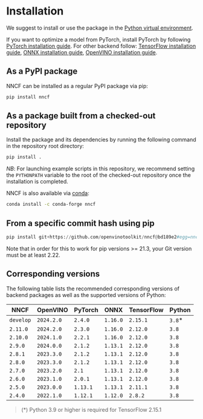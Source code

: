 # Installation

We suggest to install or use the package in the [Python virtual environment](https://docs.python.org/3/tutorial/venv.html).

If you want to optimize a model from PyTorch, install PyTorch by following [PyTorch installation guide](https://pytorch.org/get-started/locally/#start-locally). For other backend follow: [TensorFlow installation guide](https://www.tensorflow.org/install/), [ONNX installation guide](https://onnxruntime.ai/docs/install/), [OpenVINO installation guide](https://docs.openvino.ai/latest/openvino_docs_install_guides_overview.html).

## As a PyPI package

NNCF can be installed as a regular PyPI package via pip:

```bash
pip install nncf
```

## As a package built from a checked-out repository

Install the package and its dependencies by running the following command in the repository root directory:

```bash
pip install .
```

_NB_: For launching example scripts in this repository, we recommend setting the `PYTHONPATH` variable to the root of the checked-out repository once the installation is completed.

NNCF is also available via [conda](https://anaconda.org/conda-forge/nncf):

```bash
conda install -c conda-forge nncf
```

## From a specific commit hash using pip

```python
pip install git+https://github.com/openvinotoolkit/nncf@bd189e2#egg=nncf
```

Note that in order for this to work for pip versions >= 21.3, your Git version must be at least 2.22.

## Corresponding versions

The following table lists the recommended corresponding versions of backend packages
as well as the supported versions of Python:

| NNCF      | OpenVINO   | PyTorch  | ONNX     | TensorFlow | Python |
|-----------|------------|----------|----------|------------|--------|
| `develop` | `2024.2.0` | `2.4.0`  | `1.16.0` | `2.15.1`   | `3.8`* |
| `2.11.0`  | `2024.2.0` | `2.3.0`  | `1.16.0` | `2.12.0`   | `3.8`  |
| `2.10.0`  | `2024.1.0` | `2.2.1`  | `1.16.0` | `2.12.0`   | `3.8`  |
| `2.9.0`   | `2024.0.0` | `2.1.2`  | `1.13.1` | `2.12.0`   | `3.8`  |
| `2.8.1`   | `2023.3.0` | `2.1.2`  | `1.13.1` | `2.12.0`   | `3.8`  |
| `2.8.0`   | `2023.3.0` | `2.1.2`  | `1.13.1` | `2.12.0`   | `3.8`  |
| `2.7.0`   | `2023.2.0` | `2.1`    | `1.13.1` | `2.12.0`   | `3.8`  |
| `2.6.0`   | `2023.1.0` | `2.0.1`  | `1.13.1` | `2.12.0`   | `3.8`  |
| `2.5.0`   | `2023.0.0` | `1.13.1` | `1.13.1` | `2.11.1`   | `3.8`  |
| `2.4.0`   | `2022.1.0` | `1.12.1` | `1.12.0` | `2.8.2`    | `3.8`  |

> (*) Python 3.9 or higher is required for TensorFlow 2.15.1

